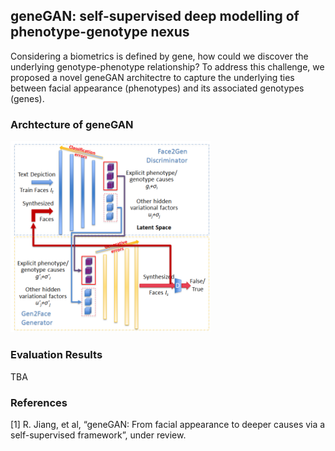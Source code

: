 ## geneGAN: self-supervised deep modelling of phenotype-genotype nexus

Considering a biometrics is defined by gene, how could we discover the underlying genotype-phenotype relationship? To address this challenge, we proposed a novel geneGAN architectre to capture the underlying ties between facial appearance (phenotypes) and its associated genotypes (genes).


### Archtecture of geneGAN
<img src="Face2Gene.png" width="320" />


### Evaluation Results
TBA


### References
[1] R. Jiang, et al, “geneGAN: From facial appearance to deeper causes via a self-supervised framework”, under review.

